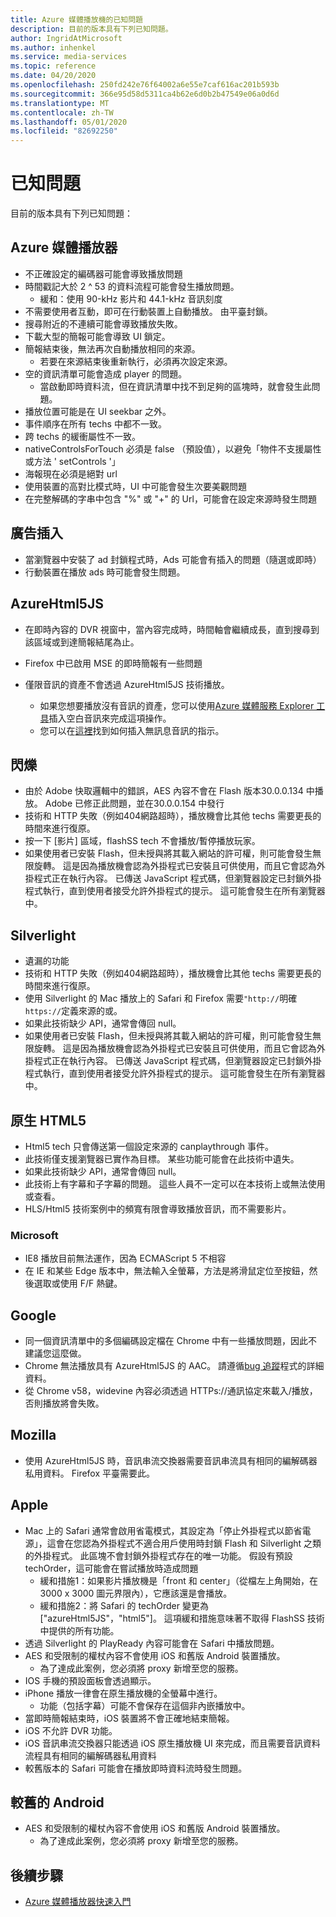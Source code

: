 ```yaml
---
title: Azure 媒體播放機的已知問題
description: 目前的版本具有下列已知問題。
author: IngridAtMicrosoft
ms.author: inhenkel
ms.service: media-services
ms.topic: reference
ms.date: 04/20/2020
ms.openlocfilehash: 250fd242e76f64002a6e55e7caf616ac201b593b
ms.sourcegitcommit: 366e95d58d5311ca4b62e6d0b2b47549e06a0d6d
ms.translationtype: MT
ms.contentlocale: zh-TW
ms.lasthandoff: 05/01/2020
ms.locfileid: "82692250"
---
```

# <a name="known-issues"></a>已知問題 #

目前的版本具有下列已知問題：

## <a name="azure-media-player"></a>Azure 媒體播放器 ##

- 不正確設定的編碼器可能會導致播放問題
- 時間戳記大於 2 ^ 53 的資料流程可能會發生播放問題。
  - 緩和：使用 90-kHz 影片和 44.1-kHz 音訊刻度
- 不需要使用者互動，即可在行動裝置上自動播放。 由平臺封鎖。
- 搜尋附近的不連續可能會導致播放失敗。
- 下載大型的簡報可能會導致 UI 鎖定。
- 簡報結束後，無法再次自動播放相同的來源。
  - 若要在來源結束後重新執行，必須再次設定來源。
- 空的資訊清單可能會造成 player 的問題。
  - 當啟動即時資料流，但在資訊清單中找不到足夠的區塊時，就會發生此問題。
- 播放位置可能是在 UI seekbar 之外。
- 事件順序在所有 techs 中都不一致。
- 跨 techs 的緩衝屬性不一致。
- nativeControlsForTouch 必須是 false （預設值），以避免「物件不支援屬性或方法 ' setControls '」
- 海報現在必須是絕對 url
- 使用裝置的高對比模式時，UI 中可能會發生次要美觀問題
- 在完整解碼的字串中包含 "%" 或 "+" 的 Url，可能會在設定來源時發生問題

## <a name="ad-insertion"></a>廣告插入 ##

- 當瀏覽器中安裝了 ad 封鎖程式時，Ads 可能會有插入的問題（隨選或即時）
- 行動裝置在播放 ads 時可能會發生問題。

## <a name="azurehtml5js"></a>AzureHtml5JS ##

- 在即時內容的 DVR 視窗中，當內容完成時，時間軸會繼續成長，直到搜尋到該區域或到達簡報結尾為止。
- Firefox 中已啟用 MSE 的即時簡報有一些問題

- 僅限音訊的資產不會透過 AzureHtml5JS 技術播放。
  - 如果您想要播放沒有音訊的資產，您可以使用[Azure 媒體服務 Explorer 工具](https://aka.ms/amse)插入空白音訊來完成這項操作。
  - 您可以在[這裡](https://azure.microsoft.com/documentation/articles/media-services-advanced-encoding-with-mes/#silent_audio)找到如何插入無訊息音訊的指示。

## <a name="flash"></a>閃爍 ##

- 由於 Adobe 快取邏輯中的錯誤，AES 內容不會在 Flash 版本30.0.0.134 中播放。 Adobe 已修正此問題，並在30.0.0.154 中發行
- 技術和 HTTP 失敗（例如404網路超時），播放機會比其他 techs 需要更長的時間來進行復原。
- 按一下 [影片] 區域，flashSS tech 不會播放/暫停播放玩家。
- 如果使用者已安裝 Flash，但未授與將其載入網站的許可權，則可能會發生無限旋轉。 這是因為播放機會認為外掛程式已安裝且可供使用，而且它會認為外掛程式正在執行內容。 已傳送 JavaScript 程式碼，但瀏覽器設定已封鎖外掛程式執行，直到使用者接受允許外掛程式的提示。 這可能會發生在所有瀏覽器中。  

## <a name="silverlight"></a>Silverlight ##

- 遺漏的功能
- 技術和 HTTP 失敗（例如404網路超時），播放機會比其他 techs 需要更長的時間來進行復原。
- 使用 Silverlight 的 Mac 播放上的 Safari 和 Firefox 需要`"http://`明確`https://`定義來源的或。
- 如果此技術缺少 API，通常會傳回 null。
- 如果使用者已安裝 Flash，但未授與將其載入網站的許可權，則可能會發生無限旋轉。 這是因為播放機會認為外掛程式已安裝且可供使用，而且它會認為外掛程式正在執行內容。 已傳送 JavaScript 程式碼，但瀏覽器設定已封鎖外掛程式執行，直到使用者接受允許外掛程式的提示。 這可能會發生在所有瀏覽器中。  

## <a name="native-html5"></a>原生 HTML5 ##

- Html5 tech 只會傳送第一個設定來源的 canplaythrough 事件。
- 此技術僅支援瀏覽器已實作為目標。  某些功能可能會在此技術中遺失。  
- 如果此技術缺少 API，通常會傳回 null。
- 此技術上有字幕和子字幕的問題。 這些人員不一定可以在本技術上或無法使用或查看。
- HLS/Html5 技術案例中的頻寬有限會導致播放音訊，而不需要影片。

### <a name="microsoft"></a>Microsoft ###

- IE8 播放目前無法運作，因為 ECMAScript 5 不相容
- 在 IE 和某些 Edge 版本中，無法輸入全螢幕，方法是將滑鼠定位至按鈕，然後選取或使用 F/F 熱鍵。

## <a name="google"></a>Google ##

- 同一個資訊清單中的多個編碼設定檔在 Chrome 中有一些播放問題，因此不建議您這麼做。
- Chrome 無法播放具有 AzureHtml5JS 的 AAC。 請遵循[bug 追蹤](https://bugs.chromium.org/p/chromium/issues/detail?id=534301)程式的詳細資料。
- 從 Chrome v58，widevine 內容必須透過 HTTPs://通訊協定來載入/播放，否則播放將會失敗。

## <a name="mozilla"></a>Mozilla ##

- 使用 AzureHtml5JS 時，音訊串流交換器需要音訊串流具有相同的編解碼器私用資料。 Firefox 平臺需要此。

## <a name="apple"></a>Apple ##

- Mac 上的 Safari 通常會啟用省電模式，其設定為「停止外掛程式以節省電源」，這會在您認為外掛程式不適合用戶使用時封鎖 Flash 和 Silverlight 之類的外掛程式。 此區塊不會封鎖外掛程式存在的唯一功能。 假設有預設 techOrder，這可能會在嘗試播放時造成問題
  - 緩和措施1：如果影片播放機是「front 和 center」（從檔左上角開始，在 3000 x 3000 圖元界限內），它應該還是會播放。
  - 緩和措施2：將 Safari 的 techOrder 變更為 ["azureHtml5JS"，"html5"]。 這項緩和措施意味著不取得 FlashSS 技術中提供的所有功能。
- 透過 Silverlight 的 PlayReady 內容可能會在 Safari 中播放問題。
- AES 和受限制的權杖內容不會使用 iOS 和舊版 Android 裝置播放。
  - 為了達成此案例，您必須將 proxy 新增至您的服務。
- IOS 手機的預設面板會透過顯示。
- iPhone 播放一律會在原生播放機的全螢幕中進行。
  - 功能（包括字幕）可能不會保存在這個非內嵌播放中。
- 當即時簡報結束時，iOS 裝置將不會正確地結束簡報。
- iOS 不允許 DVR 功能。
- iOS 音訊串流交換器只能透過 iOS 原生播放機 UI 來完成，而且需要音訊資料流程具有相同的編解碼器私用資料
- 較舊版本的 Safari 可能會在播放即時資料流時發生問題。

## <a name="older-android"></a>較舊的 Android ##

- AES 和受限制的權杖內容不會使用 iOS 和舊版 Android 裝置播放。
  - 為了達成此案例，您必須將 proxy 新增至您的服務。

## <a name="next-steps"></a>後續步驟 ##

- [Azure 媒體播放器快速入門](azure-media-player-quickstart.md)